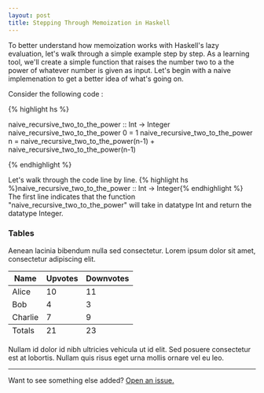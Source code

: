 ```yaml
---
layout: post
title: Stepping Through Memoization in Haskell
---
```


To better understand how memoization works with Haskell's lazy evaluation, let's walk through a simple example step by step. As a learning tool, we'll create a simple function that raises the number two to a the power of whatever number is given as input. Let's begin with a naive implemenation to get a better idea of what's going on.

Consider the following code :

{% highlight hs %}

naive_recursive_two_to_the_power :: Int -> Integer
naive_recursive_two_to_the_power 0 = 1
naive_recursive_two_to_the_power n = naive_recursive_two_to_the_power(n-1) + naive_recursive_two_to_the_power(n-1)

{% endhighlight %}

Let's walk through the code line by line.
{% highlight hs %}naive_recursive_two_to_the_power :: Int -> Integer{% endhighlight %}
The first line indicates that the function "naive_recursive_two_to_the_power" will take in datatype Int and return the datatype Integer.

### Tables

Aenean lacinia bibendum nulla sed consectetur. Lorem ipsum dolor sit amet, consectetur adipiscing elit.

<table>
  <thead>
    <tr>
      <th>Name</th>
      <th>Upvotes</th>
      <th>Downvotes</th>
    </tr>
  </thead>
  <tfoot>
    <tr>
      <td>Totals</td>
      <td>21</td>
      <td>23</td>
    </tr>
  </tfoot>
  <tbody>
    <tr>
      <td>Alice</td>
      <td>10</td>
      <td>11</td>
    </tr>
    <tr>
      <td>Bob</td>
      <td>4</td>
      <td>3</td>
    </tr>
    <tr>
      <td>Charlie</td>
      <td>7</td>
      <td>9</td>
    </tr>
  </tbody>
</table>

Nullam id dolor id nibh ultricies vehicula ut id elit. Sed posuere consectetur est at lobortis. Nullam quis risus eget urna mollis ornare vel eu leo.

-----

Want to see something else added? <a href="https://github.com/poole/poole/issues/new">Open an issue.</a>
